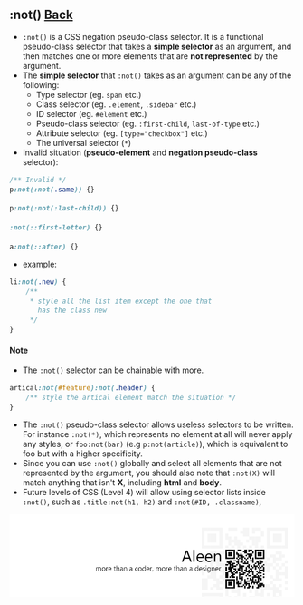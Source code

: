 ## :not() [**Back**](./../pseudoClass.md)

- `:not()` is a CSS negation pseudo-class selector. It is a functional pseudo-class selector that takes a **simple selector** as an argument, and then matches one or more elements that are **not represented** by the argument.
- The **simple selector** that `:not()` takes as an argument can be any of the following:
    - Type selector (eg. `span` etc.)
    - Class selector (eg. `.element`, `.sidebar` etc.)
    - ID selector (eg. `#element` etc.)
    - Pseudo-class selector (eg. `:first-child`, `last-of-type` etc.)
    - Attribute selector (eg. `[type="checkbox"]` etc.)
    - The universal selector (`*`)
- Invalid situation (**pseudo-element** and **negation pseudo-class** selector):

```css
/** Invalid */
p:not(:not(.same)) {}

p:not(:not(:last-child)) {}

:not(::first-letter) {}

a:not(::after) {}
```

- example:

```css
li:not(.new) {
    /** 
     * style all the list item except the one that 
       has the class new
     */
}
```

#### Note

- The `:not()` selector can be chainable with more.

```css
artical:not(#feature):not(.header) {
    /** style the artical element match the situation */
}
```

- The `:not()` pseudo-class selector allows useless selectors to be written. For instance `:not(*)`, which represents no element at all will never apply any styles, or `foo:not(bar)` (e.g `p:not(article)`), which is equivalent to foo but with a higher specificity.
- Since you can use `:not()` globally and select all elements that are not represented by the argument, you should also note that `:not(X)` will match anything that isn't **X**, including **html** and **body**.
- Future levels of CSS (Level 4) will allow using selector lists inside `:not()`, such as `.title:not(h1, h2)` and `:not(#ID, .classname)`,

<a href="http://aleen42.github.io/" target="_blank" ><img src="./../../../pic/tail.gif"></a>
